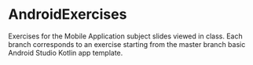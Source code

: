 # AndroidExercises
Exercises for the Mobile Application subject slides viewed in class.
Each branch corresponds to an exercise starting from the master branch basic Android Studio Kotlin app template.
